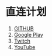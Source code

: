 # 直连计划
1. [GITHUB](https://github.com/OVOJKzzZ/direct/tree/main/GitHub)
2. [Google Play](https://github.com/OVOJKzzZ/direct/tree/main/Google%20Play)
3. [Twitch](https://github.com/OVOJKzzZ/direct/tree/main/Twitch)
4. [YouTube](https://github.com/OVOJKzzZ/direct/tree/main/YouTube)
